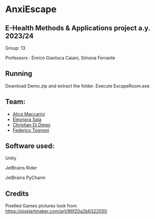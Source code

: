 # AnxiEscape
## E-Health Methods & Applications project a.y. 2023/24

Group: 13

Professors : Enrico Gianluca Caiani, Simona Ferrante

## Running

Download Demo.zip and extract the folder. Execute EscapeRoom.exe

## Team:
* [Alice Maccarini](https://github.com/maccarismos)
* [Eleonora Sala](https://github.com/eleonora11sala)
* [Christian Di Diego](https://github.com/ChristianDiDiego)
* [Federico Tognoni](https://github.com/fede2500)


## Software used:

Unity

JetBrains Rider

JetBrains PyCharm 

## Credits

Pixelled Games pictures took from https://pixelartmaker.com/art/86f20a2b6322050